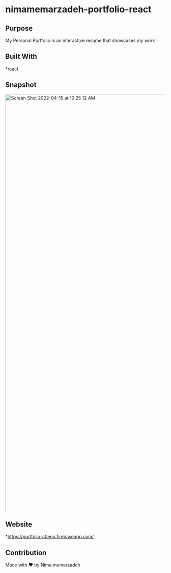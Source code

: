 # nimamemarzadeh-portfolio-react

## Purpose
My Personal Portfolio is an interactive resume that showcases my work

## Built With
*react 

## Snapshot
<img width="1305" alt="Screen Shot 2022-04-15 at 10 25 12 AM" src="https://user-images.githubusercontent.com/94582549/163601763-cb9d5fd8-7dde-4a0e-962d-1a029251cdb3.png">

## Website
*https://portfolio-a0eea.firebaseapp.com/

## Contribution
Made with ❤️ by Nima memarzadeh

